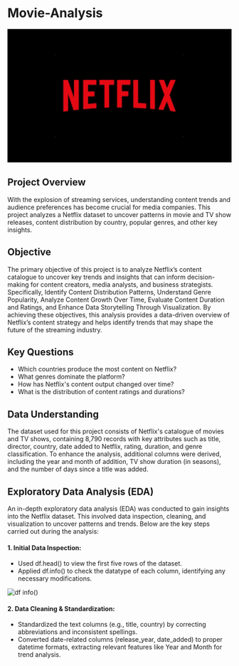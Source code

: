# Movie-Analysis
<img src="NetFlix-Logo.png" width="1000" height="300">

## Project Overview

With the explosion of streaming services, understanding content trends and audience preferences has become crucial for media companies. This project analyzes a Netflix dataset to uncover patterns in movie and TV show releases, content distribution by country, popular genres, and other key insights.

## Objective

The primary objective of this project is to analyze Netflix’s content catalogue to uncover key trends and insights that can inform decision-making for content creators, media analysts, and business strategists. Specifically, Identify Content Distribution Patterns, Understand Genre Popularity, Analyze Content Growth Over Time, Evaluate Content Duration and Ratings, and Enhance Data Storytelling Through Visualization.
By achieving these objectives, this analysis provides a data-driven overview of Netflix’s content strategy and helps identify trends that may shape the future of the streaming industry.

## Key Questions

* Which countries produce the most content on Netflix?
* What genres dominate the platform?
* How has Netflix's content output changed over time?
* What is the distribution of content ratings and durations?

## Data Understanding

The dataset used for this project consists of Netflix's catalogue of movies and TV shows, containing 8,790 records with key attributes such as title, director, country, date added to Netflix, rating, duration, and genre classification. To enhance the analysis, additional columns were derived, including the year and month of addition, TV show duration (in seasons), and the number of days since a title was added.

## Exploratory Data Analysis (EDA)

An in-depth exploratory data analysis (EDA) was conducted to gain insights into the Netflix dataset. This involved data inspection, cleaning, and visualization to uncover patterns and trends. Below are the key steps carried out during the analysis:

#### 1. Initial Data Inspection:

  - Used df.head() to view the first five rows of the dataset.
  - Applied df.info() to check the datatype of each column, identifying any necessary modifications.

<img width="754" alt="df info()" src="https://github.com/user-attachments/assets/6093397a-b272-4785-b179-5d38b993baca" />

#### 2. Data Cleaning & Standardization:

  - Standardized the text columns (e.g., title, country) by correcting abbreviations and inconsistent spellings.
  - Converted date-related columns (release_year, date_added) to proper datetime formats, extracting relevant features like Year and Month for trend analysis.

